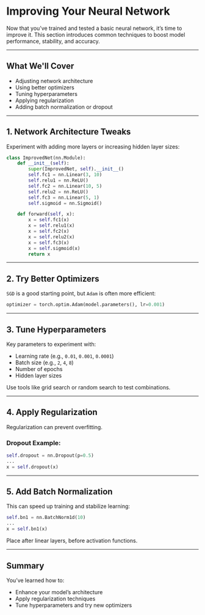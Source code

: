 # Improving Your Neural Network

Now that you’ve trained and tested a basic neural network, it’s time to improve it. This section introduces common
techniques to boost model performance, stability, and accuracy.

---

## What We'll Cover

* Adjusting network architecture
* Using better optimizers
* Tuning hyperparameters
* Applying regularization
* Adding batch normalization or dropout

---

## 1. Network Architecture Tweaks

Experiment with adding more layers or increasing hidden layer sizes:

```python
class ImprovedNet(nn.Module):
    def __init__(self):
        super(ImprovedNet, self).__init__()
        self.fc1 = nn.Linear(3, 10)
        self.relu1 = nn.ReLU()
        self.fc2 = nn.Linear(10, 5)
        self.relu2 = nn.ReLU()
        self.fc3 = nn.Linear(5, 1)
        self.sigmoid = nn.Sigmoid()

    def forward(self, x):
        x = self.fc1(x)
        x = self.relu1(x)
        x = self.fc2(x)
        x = self.relu2(x)
        x = self.fc3(x)
        x = self.sigmoid(x)
        return x
```

---

## 2. Try Better Optimizers

`SGD` is a good starting point, but `Adam` is often more efficient:

```python
optimizer = torch.optim.Adam(model.parameters(), lr=0.001)
```

---

## 3. Tune Hyperparameters

Key parameters to experiment with:

* Learning rate (e.g., `0.01`, `0.001`, `0.0001`)
* Batch size (e.g., `2`, `4`, `8`)
* Number of epochs
* Hidden layer sizes

Use tools like grid search or random search to test combinations.

---

## 4. Apply Regularization

Regularization can prevent overfitting.

### Dropout Example:

```python
self.dropout = nn.Dropout(p=0.5)
...
x = self.dropout(x)
```

---

## 5. Add Batch Normalization

This can speed up training and stabilize learning:

```python
self.bn1 = nn.BatchNorm1d(10)
...
x = self.bn1(x)
```

Place after linear layers, before activation functions.

---

## Summary

You’ve learned how to:

* Enhance your model’s architecture
* Apply regularization techniques
* Tune hyperparameters and try new optimizers

